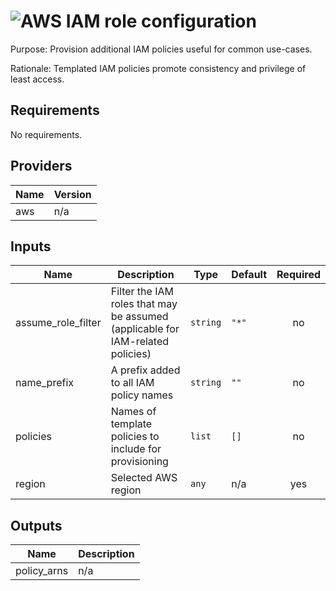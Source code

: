# ![AWS](aws-logo.png) IAM role configuration

Purpose: Provision additional IAM policies useful for common use-cases.

Rationale: Templated IAM policies promote consistency and privilege of least access.

## Requirements

No requirements.

## Providers

| Name | Version |
|------|---------|
| aws | n/a |

## Inputs

| Name | Description | Type | Default | Required |
|------|-------------|------|---------|:--------:|
| assume\_role\_filter | Filter the IAM roles that may be assumed (applicable for IAM-related policies) | `string` | `"*"` | no |
| name\_prefix | A prefix added to all IAM policy names | `string` | `""` | no |
| policies | Names of template policies to include for provisioning | `list` | `[]` | no |
| region | Selected AWS region | `any` | n/a | yes |

## Outputs

| Name | Description |
|------|-------------|
| policy\_arns | n/a |

